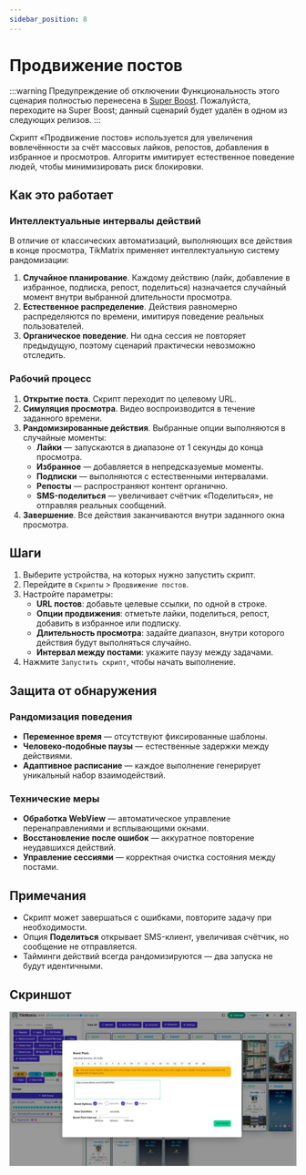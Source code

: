 ```yaml
---
sidebar_position: 8
---
```


# Продвижение постов

:::warning Предупреждение об отключении
Функциональность этого сценария полностью перенесена в [Super Boost](./14.super-boost.md). Пожалуйста, переходите на Super Boost; данный сценарий будет удалён в одном из следующих релизов.
:::

Скрипт «Продвижение постов» используется для увеличения вовлечённости за счёт массовых лайков, репостов, добавления в избранное и просмотров. Алгоритм имитирует естественное поведение людей, чтобы минимизировать риск блокировки.

## Как это работает

### Интеллектуальные интервалы действий

В отличие от классических автоматизаций, выполняющих все действия в конце просмотра, TikMatrix применяет интеллектуальную систему рандомизации:

1. **Случайное планирование**. Каждому действию (лайк, добавление в избранное, подписка, репост, поделиться) назначается случайный момент внутри выбранной длительности просмотра.
2. **Естественное распределение**. Действия равномерно распределяются по времени, имитируя поведение реальных пользователей.
3. **Органическое поведение**. Ни одна сессия не повторяет предыдущую, поэтому сценарий практически невозможно отследить.

### Рабочий процесс

1. **Открытие поста**. Скрипт переходит по целевому URL.
2. **Симуляция просмотра**. Видео воспроизводится в течение заданного времени.
3. **Рандомизированные действия**. Выбранные опции выполняются в случайные моменты:
   - **Лайки** — запускаются в диапазоне от 1 секунды до конца просмотра.
   - **Избранное** — добавляется в непредсказуемые моменты.
   - **Подписки** — выполняются с естественными интервалами.
   - **Репосты** — распространяют контент органично.
   - **SMS-поделиться** — увеличивает счётчик «Поделиться», не отправляя реальных сообщений.
4. **Завершение**. Все действия заканчиваются внутри заданного окна просмотра.

## Шаги

1. Выберите устройства, на которых нужно запустить скрипт.
2. Перейдите в `Скрипты` > `Продвижение постов`.
3. Настройте параметры:
   - **URL постов**: добавьте целевые ссылки, по одной в строке.
   - **Опции продвижения**: отметьте лайки, поделиться, репост, добавить в избранное или подписку.
   - **Длительность просмотра**: задайте диапазон, внутри которого действия будут выполняться случайно.
   - **Интервал между постами**: укажите паузу между задачами.
4. Нажмите `Запустить скрипт`, чтобы начать выполнение.

## Защита от обнаружения

### Рандомизация поведения

- **Переменное время** — отсутствуют фиксированные шаблоны.
- **Человеко-подобные паузы** — естественные задержки между действиями.
- **Адаптивное расписание** — каждое выполнение генерирует уникальный набор взаимодействий.

### Технические меры

- **Обработка WebView** — автоматическое управление перенаправлениями и всплывающими окнами.
- **Восстановление после ошибок** — аккуратное повторение неудавшихся действий.
- **Управление сессиями** — корректная очистка состояния между постами.

## Примечания

- Скрипт может завершаться с ошибками, повторите задачу при необходимости.
- Опция **Поделиться** открывает SMS-клиент, увеличивая счётчик, но сообщение не отправляется.
- Тайминги действий всегда рандомизируются — два запуска не будут идентичными.

## Скриншот

![Продвижение постов](../img/boost-posts.webp)

